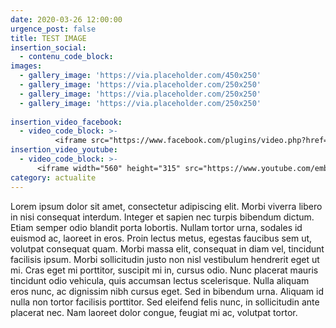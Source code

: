 ```yaml
---
date: 2020-03-26 12:00:00
urgence_post: false
title: TEST IMAGE
insertion_social:
  - contenu_code_block:
images:
  - gallery_image: 'https://via.placeholder.com/450x250'
  - gallery_image: 'https://via.placeholder.com/250x250'
  - gallery_image: 'https://via.placeholder.com/250x250'
  - gallery_image: 'https://via.placeholder.com/250x250'
  
insertion_video_facebook:
  - video_code_block: >-
          <iframe src="https://www.facebook.com/plugins/video.php?href=https%3A%2F%2Fwww.facebook.com%2Fspaofficiel%2Fvideos%2F579917526203066%2F&show_text=0&width=476" width="476" height="476" style="border:none;overflow:hidden" scrolling="no" frameborder="0" allowTransparency="true" allowFullScreen="true"></iframe>
insertion_video_youtube:
  - video_code_block: >-
      <iframe width="560" height="315" src="https://www.youtube.com/embed/KlWMQsMmG5o" frameborder="0" allow="accelerometer; autoplay; encrypted-media; gyroscope; picture-in-picture" allowfullscreen></iframe>
category: actualite
---
```


Lorem ipsum dolor sit amet, consectetur adipiscing elit. Morbi viverra libero in nisi consequat interdum. Integer et sapien nec turpis bibendum dictum. Etiam semper odio blandit porta lobortis. Nullam tortor urna, sodales id euismod ac, laoreet in eros. Proin lectus metus, egestas faucibus sem ut, volutpat consequat quam. Morbi massa elit, consequat in diam vel, tincidunt facilisis ipsum. Morbi sollicitudin justo non nisl vestibulum hendrerit eget ut mi. Cras eget mi porttitor, suscipit mi in, cursus odio. Nunc placerat mauris tincidunt odio vehicula, quis accumsan lectus scelerisque. Nulla aliquam eros nunc, ac dignissim nibh cursus eget. Sed in bibendum urna. Aliquam id nulla non tortor facilisis porttitor. Sed eleifend felis nunc, in sollicitudin ante placerat nec. Nam laoreet dolor congue, feugiat mi ac, volutpat tortor.